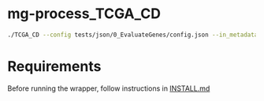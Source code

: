 # mg-process_TCGA_CD

```bash
./TCGA_CD --config tests/json/0_EvaluateGenes/config.json --in_metadata tests/json/0_EvaluateGenes/in_metadata.json --out_metadata tada.txt
```

# Requirements
Before running the wrapper, follow instructions in [INSTALL.md](INSTALL.md)

